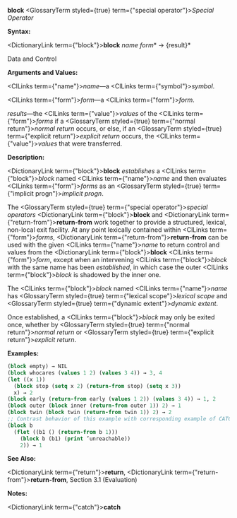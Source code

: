**block** <GlossaryTerm styled={true} term={"special operator"}><i>Special Operator</i></GlossaryTerm> 



**Syntax:** 



<DictionaryLink  term={"block"}><b>block</b></DictionaryLink> *name form*\* → \{result\}\* 



Data and Control 











**Arguments and Values:** 



<ClLinks  term={"name"}><i>name</i></ClLinks>—a <ClLinks  term={"symbol"}><i>symbol</i></ClLinks>. 



<ClLinks  term={"form"}><i>form</i></ClLinks>—a <ClLinks  term={"form"}><i>form</i></ClLinks>. 



*results*—the <ClLinks  term={"value"}><i>values</i></ClLinks> of the <ClLinks  term={"form"}><i>forms</i></ClLinks> if a <GlossaryTerm styled={true} term={"normal return"}><i>normal return</i></GlossaryTerm> occurs, or else, if an <GlossaryTerm styled={true} term={"explicit return"}><i>explicit return</i></GlossaryTerm> occurs, the <ClLinks  term={"value"}><i>values</i></ClLinks> that were transferred. 



**Description:** 



<DictionaryLink  term={"block"}><b>block</b></DictionaryLink> *establishes* a <ClLinks  term={"block"}><i>block</i></ClLinks> named <ClLinks  term={"name"}><i>name</i></ClLinks> and then evaluates <ClLinks  term={"form"}><i>forms</i></ClLinks> as an <GlossaryTerm styled={true} term={"implicit progn"}><i>implicit progn</i></GlossaryTerm>. 



The <GlossaryTerm styled={true} term={"special operator"}><i>special operators</i></GlossaryTerm> <DictionaryLink  term={"block"}><b>block</b></DictionaryLink> and <DictionaryLink  term={"return-from"}><b>return-from</b></DictionaryLink> work together to provide a structured, lexical, non-local exit facility. At any point lexically contained within <ClLinks  term={"form"}><i>forms</i></ClLinks>, <DictionaryLink  term={"return-from"}><b>return-from</b></DictionaryLink> can be used with the given <ClLinks  term={"name"}><i>name</i></ClLinks> to return control and values from the <DictionaryLink  term={"block"}><b>block</b></DictionaryLink> <ClLinks  term={"form"}><i>form</i></ClLinks>, except when an intervening <ClLinks  term={"block"}><i>block</i></ClLinks> with the same name has been *established*, in which case the outer <ClLinks  term={"block"}><i>block</i></ClLinks> is shadowed by the inner one. 



The <ClLinks  term={"block"}><i>block</i></ClLinks> named <ClLinks  term={"name"}><i>name</i></ClLinks> has <GlossaryTerm styled={true} term={"lexical scope"}><i>lexical scope</i></GlossaryTerm> and <GlossaryTerm styled={true} term={"dynamic extent"}><i>dynamic extent</i></GlossaryTerm>. 



Once established, a <ClLinks  term={"block"}><i>block</i></ClLinks> may only be exited once, whether by <GlossaryTerm styled={true} term={"normal return"}><i>normal return</i></GlossaryTerm> or <GlossaryTerm styled={true} term={"explicit return"}><i>explicit return</i></GlossaryTerm>. 

**Examples:**
```lisp
(block empty) → NIL 
(block whocares (values 1 2) (values 3 4)) → 3, 4 
(let ((x 1)) 
  (block stop (setq x 2) (return-from stop) (setq x 3)) 
  x) → 2 
(block early (return-from early (values 1 2)) (values 3 4)) → 1, 2 
(block outer (block inner (return-from outer 1)) 2) → 1 
(block twin (block twin (return-from twin 1)) 2) → 2 
;; Contrast behavior of this example with corresponding example of CATCH. 
(block b 
  (flet ((b1 () (return-from b 1))) 
    (block b (b1) (print ’unreachable)) 
    2)) → 1 
```
**See Also:** 



<DictionaryLink  term={"return"}><b>return</b></DictionaryLink>, <DictionaryLink  term={"return-from"}><b>return-from</b></DictionaryLink>, Section 3.1 (Evaluation) 



**Notes:** 















<DictionaryLink  term={"catch"}><b>catch</b></DictionaryLink> 



